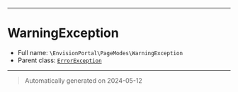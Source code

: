 ***

# WarningException





* Full name: `\EnvisionPortal\PageModes\WarningException`
* Parent class: [`ErrorException`](../../ErrorException.md)






***
> Automatically generated on 2024-05-12

